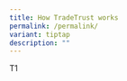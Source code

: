 ```yaml
---
title: How TradeTrust works
permalink: /permalink/
variant: tiptap
description: ""
---
```

<p>T1</p>